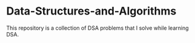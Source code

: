 # Data-Structures-and-Algorithms
This repository is a collection of DSA problems that I solve while learning DSA.
